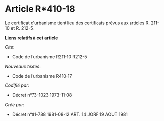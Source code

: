 # Article R*410-18

Le certificat d'urbanisme tient lieu des certificats prévus aux articles R. 211-10 et R. 212-5.

**Liens relatifs à cet article**

_Cite_:

  - Code de l'urbanisme R211-10 R212-5

_Nouveaux textes_:

  - Code de l'urbanisme R410-17

_Codifié par_:

  - Décret n°73-1023 1973-11-08

_Créé par_:

  - Décret n°81-788 1981-08-12 ART. 14 JORF 19 AOUT 1981
